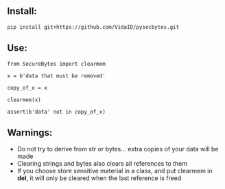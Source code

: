 ## Install:

    pip install git+https://github.com/VidaID/pysecbytes.git  

## Use:

    from SecureBytes import clearmem
    
    x = b'data that must be removed'

    copy_of_x = x

    clearmem(x)

    assert(b'data' not in copy_of_x)

    
## Warnings:

- Do not try to derive from str or bytes... extra copies of your data will be made
- Clearing strings and bytes also clears all references to them
- If you choose store sensitive material in a class, and put clearmem in __del__, it will only be cleared when the last reference is freed

